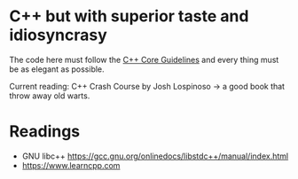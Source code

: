 # C++ but with superior taste and idiosyncrasy

The code here must follow the [C++ Core
Guidelines](https://github.com/isocpp/CppCoreGuidelines) and every thing
must be as elegant as possible.

Current reading: C++ Crash Course by Josh Lospinoso -\> a good book that
throw away old warts.

# Readings

- GNU libc++
  <https://gcc.gnu.org/onlinedocs/libstdc++/manual/index.html>
- <https://www.learncpp.com>

